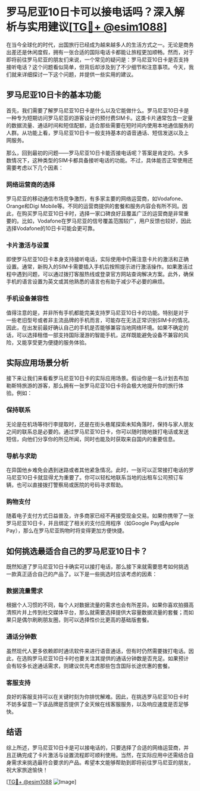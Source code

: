 # 罗马尼亚10日卡可以接电话吗？深入解析与实用建议[[TG💪+ @esim1088](https://t.me/s/esim1088)]

在当今全球化的时代，出国旅行已经成为越来越多人的生活方式之一。无论是商务出差还是休闲度假，拥有一张合适的国际电话卡都能让旅程更加顺畅。然而，对于即将前往罗马尼亚的朋友们来说，一个常见的疑问是：罗马尼亚10日卡是否支持接听电话？这个问题看似简单，但背后却涉及到了不少细节和注意事项。今天，我们就来详细探讨一下这个问题，并提供一些实用的建议。

## 罗马尼亚10日卡的基本功能

首先，我们需要了解罗马尼亚10日卡是什么以及它能做什么。罗马尼亚10日卡是一种专为短期访问罗马尼亚的游客设计的预付费SIM卡。这类卡片通常包含一定量的数据流量、通话时间和短信配额，适合那些需要在短时间内使用本地通信服务的人群。从功能上看，罗马尼亚10日卡一般支持基本的语音通话、短信发送以及上网服务。

那么，回到最初的问题——罗马尼亚10日卡能否接电话呢？答案是肯定的。大多数情况下，这种类型的SIM卡都具备接听电话的功能。不过，具体能否正常使用还需要考虑以下几个因素：

### 网络运营商的选择

罗马尼亚的移动通信市场竞争激烈，有多家主要的网络运营商，如Vodafone、Orange和Digi Mobile等。不同的运营商提供的套餐和服务内容会有所不同。因此，在购买罗马尼亚10日卡时，选择一家口碑良好且覆盖广泛的运营商是非常重要的。比如，Vodafone在罗马尼亚的信号覆盖范围较广，用户反馈也较好，因此选择Vodafone的10日卡可能会更可靠。

### 卡片激活与设置

即使罗马尼亚10日卡本身支持接听电话，实际使用中仍需注意卡片的激活和正确设置。通常，新购入的SIM卡需要插入手机后按照提示进行激活操作。如果激活过程中遇到问题，可以通过拨打客服热线或登录官方网站查询解决方案。此外，确保手机的语言设置为英文或其他熟悉的语言也有助于减少不必要的麻烦。

### 手机设备兼容性

值得注意的是，并非所有手机都能完美支持罗马尼亚10日卡的功能。特别是对于一些老旧型号或者非主流品牌的手机而言，可能存在无法正常识别SIM卡的情况。因此，在出发前最好确认自己的手机是否能够兼容当地网络环境。如果不确定的话，可以选择租借一部支持国际漫游的智能手机，这样既能避免设备不兼容的风险，又能享受更为便捷的服务体验。

## 实际应用场景分析

接下来让我们来看看罗马尼亚10日卡的实际应用场景。假设你是一名计划去布加勒斯特旅游的游客，那么拥有一张罗马尼亚10日卡将会极大地提升你的旅行体验。例如：

### 保持联系

无论是在机场等待行李提取时，还是在街头巷尾探索未知角落时，保持与家人朋友之间的联系总是必要的。通过罗马尼亚10日卡，你可以随时随地拨打电话或发送短信，向他们分享你的所见所闻，同时也能及时获取来自国内的重要信息。

### 导航与求助

在异国他乡难免会遇到迷路或者其他紧急情况。此时，一张可以正常接打电话的罗马尼亚10日卡就显得尤为重要了。你可以轻松地联系当地的出租车公司预订车辆，也可以直接拨打警察局或医院的号码寻求帮助。

### 购物支付

随着电子支付方式日益普及，许多商家已经不再接受现金交易。如果你携带了一张罗马尼亚10日卡，并且绑定了相关的支付应用程序（如Google Pay或Apple Pay），那么在罗马尼亚购物时将变得更加方便快捷。

## 如何挑选最适合自己的罗马尼亚10日卡？

既然知道了罗马尼亚10日卡确实可以接打电话，那么接下来就需要思考如何挑选一款真正适合自己的产品了。以下是一些挑选时应该考虑的因素：

### 数据流量需求

根据个人习惯的不同，每个人对数据流量的需求也会有所差异。如果你喜欢拍摄高清照片并上传到社交媒体平台，那么就需要选择提供大容量数据流量的套餐；而如果只是偶尔刷刷朋友圈，则可以选择性价比更高的基础版套餐。

### 通话分钟数

虽然现代人更多依赖即时通讯软件来进行语音通话，但有时仍然需要拨打电话。因此，在选购罗马尼亚10日卡时也要关注其提供的通话分钟数是否充足。如果预计会有较多长途通话需求，则建议优先考虑那些包含国际长途优惠的套餐。

### 客服支持

良好的客服支持可以在关键时刻为你排忧解难。因此，在挑选罗马尼亚10日卡时不妨多留意一下该品牌是否提供了全天候在线客服服务，以及响应速度是否足够快。

## 结语

综上所述，罗马尼亚10日卡是可以接电话的，只要选择了合适的网络运营商，并且正确完成了卡片激活与设置流程即可顺利使用。当然，在实际应用中还需结合自身需求来挑选最符合要求的产品。希望本文能够帮助到即将前往罗马尼亚的朋友，祝大家旅途愉快！

[[TG💪+ @esim1088](https://t.me/s/esim1088) ![Image](https://i.postimg.cc/4NQfJmqS/Snipaste-2025-05-13-00-14-12.png)]